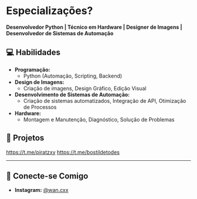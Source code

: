 # Especializações?

**Desenvolvedor Python | Técnico em Hardware | Designer de Imagens | Desenvolvedor de Sistemas de Automação**
## 💻 Habilidades

- **Programação:**
  - Python (Automação, Scripting, Backend)
- **Design de Imagens:**
  - Criação de imagens, Design Gráfico, Edição Visual
- **Desenvolvimento de Sistemas de Automação:**
  - Criação de sistemas automatizados, Integração de API, Otimização de Processos
- **Hardware:**
  - Montagem e Manutenção, Diagnóstico, Solução de Problemas

## 🚀 Projetos
https://t.me/piratzxy
https://t.me/bostildetodes

---

## 📱 Conecte-se Comigo

- **Instagram:** [@wan.cxx](https://www.instagram.com/wan.cxx)
